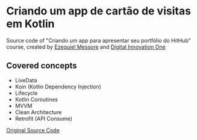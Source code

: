 # Criando um app de cartão de visitas em Kotlin

Source code of "Criando um app para apresentar seu portfólio do HitHub" course, created by [Ezequiel Messore](https://github.com/ezequielmessore) and [Digital Innovation One](https://web.dio.me)

## Covered concepts

- LiveData
- Koin (Kotlin Dependency Injection)
- Lifecycle
- Kotlin Coroutines
- MVVM
- Clean Architecture
- Retrofit (API Consume)


[Original Source Code](https://github.com/ezequielmessore/app-repositories.git)
